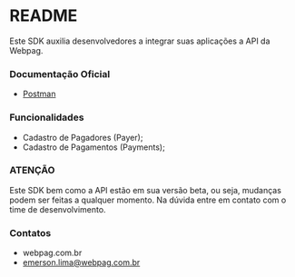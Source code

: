 # README #

Este SDK auxilia desenvolvedores a integrar suas aplicações a API da Webpag.

### Documentação Oficial ###

* [Postman](https://www.postman.com/webpag/workspace/api/)

### Funcionalidades ###

* Cadastro de Pagadores (Payer);
* Cadastro de Pagamentos (Payments);

### ATENÇÃO ###
Este SDK bem como a API estão em sua versão beta, ou seja, mudanças podem ser feitas a qualquer momento.
Na dúvida entre em contato com o time de desenvolvimento.

### Contatos ###

* webpag.com.br
* emerson.lima@webpag.com.br
